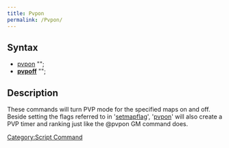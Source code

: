 ```yaml
---
title: Pvpon
permalink: /Pvpon/
---
```


Syntax
------

-   [pvpon](/pvpon "wikilink") "<map name>";
-   **[pvpoff](/pvpoff "wikilink")** "<map name>";

Description
-----------

These commands will turn PVP mode for the specified maps on and off. Beside setting the flags referred to in '[setmapflag](/setmapflag "wikilink")', '[pvpon](/pvpon "wikilink")' will also create a PVP timer and ranking just like the @pvpon GM command does.

[Category:Script Command](/Category:Script_Command "wikilink")